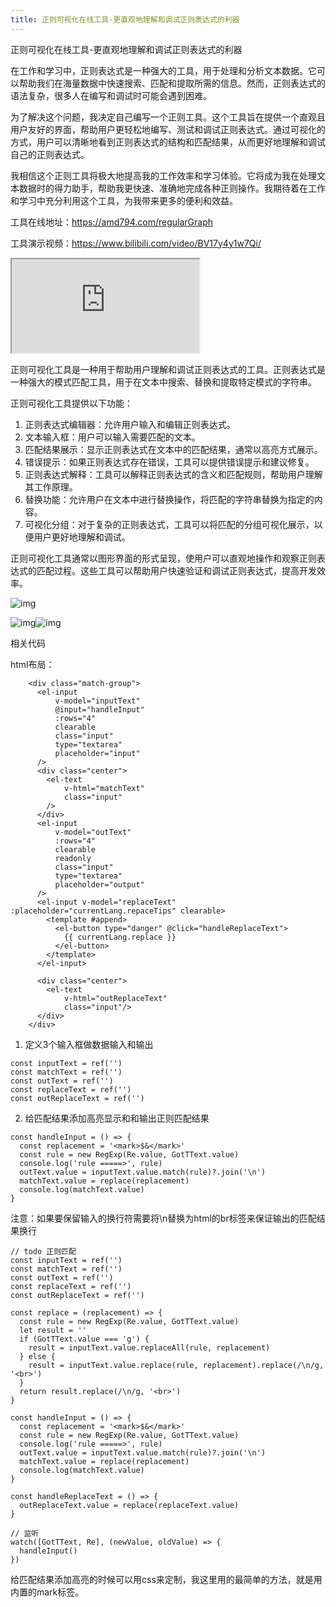 ```yaml
---
title: 正则可视化在线工具-更直观地理解和调试正则表达式的利器
---
```


正则可视化在线工具-更直观地理解和调试正则表达式的利器



在工作和学习中，正则表达式是一种强大的工具，用于处理和分析文本数据。它可以帮助我们在海量数据中快速搜索、匹配和提取所需的信息。然而，正则表达式的语法复杂，很多人在编写和调试时可能会遇到困难。



为了解决这个问题，我决定自己编写一个正则工具。这个工具旨在提供一个直观且用户友好的界面，帮助用户更轻松地编写、测试和调试正则表达式。通过可视化的方式，用户可以清晰地看到正则表达式的结构和匹配结果，从而更好地理解和调试自己的正则表达式。

我相信这个正则工具将极大地提高我的工作效率和学习体验。它将成为我在处理文本数据时的得力助手，帮助我更快速、准确地完成各种正则操作。我期待着在工作和学习中充分利用这个工具，为我带来更多的便利和效益。



工具在线地址：https://amd794.com/regularGraph

工具演示视频：https://www.bilibili.com/video/BV17y4y1w7Qi/



<iframe src="https://player.bilibili.com/player.html?bvid=17y4y1w7Qi"></iframe>





正则可视化工具是一种用于帮助用户理解和调试正则表达式的工具。正则表达式是一种强大的模式匹配工具，用于在文本中搜索、替换和提取特定模式的字符串。



正则可视化工具提供以下功能：

1.  正则表达式编辑器：允许用户输入和编辑正则表达式。
2.  文本输入框：用户可以输入需要匹配的文本。
3. 匹配结果展示：显示正则表达式在文本中的匹配结果，通常以高亮方式展示。
4. 错误提示：如果正则表达式存在错误，工具可以提供错误提示和建议修复。
5. 正则表达式解释：工具可以解释正则表达式的含义和匹配规则，帮助用户理解其工作原理。
6.  替换功能：允许用户在文本中进行替换操作，将匹配的字符串替换为指定的内容。
7.  可视化分组：对于复杂的正则表达式，工具可以将匹配的分组可视化展示，以便用户更好地理解和调试。



正则可视化工具通常以图形界面的形式呈现，使用户可以直观地操作和观察正则表达式的匹配过程。这些工具可以帮助用户快速验证和调试正则表达式，提高开发效率。



![img](https://ones.cn/wiki/api/wiki/editor/6cDi3b67/dSUrETTS/resources/girM40apJOm1y8yDIHMI1enWd1Stq14HEX1CsLqjRpo.png?token=W.iZYWWi2TVaian3eT-6gZC03FcdJ46hgtWQ5f94cBpgX5j3fKA-ZUXvijOe3euMoov824KWFqg_AYy8lrWO7eTwUnFvm7)



![img](https://ones.cn/wiki/api/wiki/editor/6cDi3b67/dSUrETTS/resources/kJw2hHazWnsuRVWxhkhg2WVwuwRSAw4rzUVEifgKdV0.png?token=W.iZYWWi2TVaian3eT-6gZC03FcdJ46hgtWQ5f94cBpgX5j3fKA-ZUXvijOe3euMoov824KWFqg_AYy8lrWO7eTwUnFvm7)![img](https://ones.cn/wiki/api/wiki/editor/6cDi3b67/dSUrETTS/resources/ARcKXP4kTBtXR0tTV1QQ3XINsDTG7AhEaEA7ipsYvHo.png?token=W.iZYWWi2TVaian3eT-6gZC03FcdJ46hgtWQ5f94cBpgX5j3fKA-ZUXvijOe3euMoov824KWFqg_AYy8lrWO7eTwUnFvm7)



相关代码

html布局：

```
    <div class="match-group">
      <el-input
          v-model="inputText"
          @input="handleInput"
          :rows="4"
          clearable
          class="input"
          type="textarea"
          placeholder="input"
      />
      <div class="center">
        <el-text
            v-html="matchText"
            class="input"
        />
      </div>
      <el-input
          v-model="outText"
          :rows="4"
          clearable
          readonly
          class="input"
          type="textarea"
          placeholder="output"
      />
      <el-input v-model="replaceText" :placeholder="currentLang.repaceTips" clearable>
        <template #append>
          <el-button type="danger" @click="handleReplaceText">
            {{ currentLang.replace }}
          </el-button>
        </template>
      </el-input>

      <div class="center">
        <el-text
            v-html="outReplaceText"
            class="input"/>
      </div>
    </div>
```





1. 定义3个输入框做数据输入和输出



```
const inputText = ref('')
const matchText = ref('')
const outText = ref('')
const replaceText = ref('')
const outReplaceText = ref('')
```





2. 给匹配结果添加高亮显示和和输出正则匹配结果



```
const handleInput = () => {
  const replacement = '<mark>$&</mark>'
  const rule = new RegExp(Re.value, GotTText.value)
  console.log('rule =====>', rule)
  outText.value = inputText.value.match(rule)?.join('\n')
  matchText.value = replace(replacement)
  console.log(matchText.value)
}
```





注意：如果要保留输入的换行符需要将\n替换为html的br标签来保证输出的匹配结果换行



```
// todo 正则匹配
const inputText = ref('')
const matchText = ref('')
const outText = ref('')
const replaceText = ref('')
const outReplaceText = ref('')

const replace = (replacement) => {
  const rule = new RegExp(Re.value, GotTText.value)
  let result = ''
  if (GotTText.value === 'g') {
    result = inputText.value.replaceAll(rule, replacement)
  } else {
    result = inputText.value.replace(rule, replacement).replace(/\n/g, '<br>')
  }
  return result.replace(/\n/g, '<br>')
}

const handleInput = () => {
  const replacement = '<mark>$&</mark>'
  const rule = new RegExp(Re.value, GotTText.value)
  console.log('rule =====>', rule)
  outText.value = inputText.value.match(rule)?.join('\n')
  matchText.value = replace(replacement)
  console.log(matchText.value)
}

const handleReplaceText = () => {
  outReplaceText.value = replace(replaceText.value)
}

// 监听
watch([GotTText, Re], (newValue, oldValue) => {
  handleInput()
})
```



给匹配结果添加高亮的时候可以用css来定制，我这里用的最简单的方法，就是用内置的mark标签。
